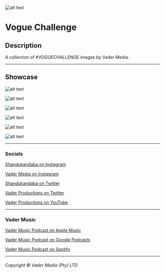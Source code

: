 ![alt text][logo]

# Vogue Challenge

## Description
A collection of #VOGUECHALLENGE images by Vader Media.

***

## Showcase
![alt text][i]

![alt text][ii]

![alt text][iii]

![alt text][iiii]

![alt text][iiiiii]

![alt text][iiiiiii]

[logo]: https://github.com/vadermedia/logos/blob/master/productions/dark-transparent.png?raw=true " | Vader Productions"

[i]: https://github.com/Shandukandaba/vogue-challenge/blob/master/vader%20media%20productions%20vogue%201.jpg?raw=true "VOGUE CHALLENGE | Vader Productions"

[ii]: https://github.com/Shandukandaba/vogue-challenge/blob/master/vader%20media%20productions%20vogue%202.jpg?raw=true "VOGUE CHALLENGE | Vader Productions"

[iii]: https://github.com/Shandukandaba/vogue-challenge/blob/master/vader%20media%20productions%20vogue%203.jpg?raw=true "VOGUE CHALLENGE | Vader Productions"

[iiii]: https://github.com/Shandukandaba/vogue-challenge/blob/master/vader%20media%20productions%20vogue%204.png?raw=true "VOGUE CHALLENGE | Vader Productions"

[iiiiii]: https://github.com/Shandukandaba/vogue-challenge/blob/master/vader%20media%20productions%20vogue%206.jpg?raw=true "VOGUE CHALLENGE | Vader Productions"

[iiiiiii]: https://github.com/Shandukandaba/vogue-challenge/blob/master/vader%20media%20productions%20vogue%207.jpg?raw=true "VOGUE CHALLENGE | Vader Productions"

***

### Socials
[Shandukandaba on Instagram](https://www.instagram.com/shandukandaba/)

[Vader Media on Instagram](https://www.instagram.com/vadermedia_/)

[Shandukandaba on Twitter](https://twitter.com/shandukandabaF)

[Vader Productions on Twitter](https://twitter.com/vaderprod)

[Vader Productions on YouTube](https://www.youtube.com/channel/UCGbuQkfWMnmrBrLv7s45XYg)

***
### Vader Music

[Vader Music Podcast on Apple Music](https://podcasts.apple.com/za/podcast/vader-music/id1517800735) 

[Vader Music Podcast on Google Podcasts](https://podcasts.google.com/?feed=aHR0cHM6Ly9hbmNob3IuZm0vcy8yMDk0OTcwNC9wb2RjYXN0L3Jzcw) 

[Vader Music Podcast on Spotify](https://open.spotify.com/show/28rXTA0TRNHUqHwyiWp6aU) 

***

###### Copyright &copy; Vader Media (Pty) LTD
